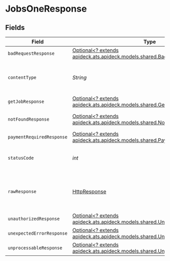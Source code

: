 # JobsOneResponse


## Fields

| Field                                                                                                                           | Type                                                                                                                            | Required                                                                                                                        | Description                                                                                                                     |
| ------------------------------------------------------------------------------------------------------------------------------- | ------------------------------------------------------------------------------------------------------------------------------- | ------------------------------------------------------------------------------------------------------------------------------- | ------------------------------------------------------------------------------------------------------------------------------- |
| `badRequestResponse`                                                                                                            | [Optional<? extends apideck.ats.apideck.models.shared.BadRequestResponse>](../../models/shared/BadRequestResponse.md)           | :heavy_minus_sign:                                                                                                              | Bad Request                                                                                                                     |
| `contentType`                                                                                                                   | *String*                                                                                                                        | :heavy_check_mark:                                                                                                              | HTTP response content type for this operation                                                                                   |
| `getJobResponse`                                                                                                                | [Optional<? extends apideck.ats.apideck.models.shared.GetJobResponse>](../../models/shared/GetJobResponse.md)                   | :heavy_minus_sign:                                                                                                              | Jobs                                                                                                                            |
| `notFoundResponse`                                                                                                              | [Optional<? extends apideck.ats.apideck.models.shared.NotFoundResponse>](../../models/shared/NotFoundResponse.md)               | :heavy_minus_sign:                                                                                                              | The specified resource was not found                                                                                            |
| `paymentRequiredResponse`                                                                                                       | [Optional<? extends apideck.ats.apideck.models.shared.PaymentRequiredResponse>](../../models/shared/PaymentRequiredResponse.md) | :heavy_minus_sign:                                                                                                              | Payment Required                                                                                                                |
| `statusCode`                                                                                                                    | *int*                                                                                                                           | :heavy_check_mark:                                                                                                              | HTTP response status code for this operation                                                                                    |
| `rawResponse`                                                                                                                   | [HttpResponse<InputStream>](https://docs.oracle.com/en/java/javase/11/docs/api/java.net.http/java/net/http/HttpResponse.html)   | :heavy_check_mark:                                                                                                              | Raw HTTP response; suitable for custom response parsing                                                                         |
| `unauthorizedResponse`                                                                                                          | [Optional<? extends apideck.ats.apideck.models.shared.UnauthorizedResponse>](../../models/shared/UnauthorizedResponse.md)       | :heavy_minus_sign:                                                                                                              | Unauthorized                                                                                                                    |
| `unexpectedErrorResponse`                                                                                                       | [Optional<? extends apideck.ats.apideck.models.shared.UnexpectedErrorResponse>](../../models/shared/UnexpectedErrorResponse.md) | :heavy_minus_sign:                                                                                                              | Unexpected error                                                                                                                |
| `unprocessableResponse`                                                                                                         | [Optional<? extends apideck.ats.apideck.models.shared.UnprocessableResponse>](../../models/shared/UnprocessableResponse.md)     | :heavy_minus_sign:                                                                                                              | Unprocessable                                                                                                                   |
